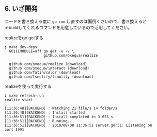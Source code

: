 ## 6. いざ開発

コードを書き換える度に `go run` し直すのは面倒くさいので、書き換えるとrebuildしてくれるコマンドを用意しているので活用してください。

realizeをgo getする

```console
❯ make dev-deps                     
  GO111MODULE=off go get -u -v \
                  github.com/oxequa/realize
```

```
  github.com/oxequa/realize (download)
  github.com/oxequa/interact (download)
  github.com/fatih/color (download)
  github.com/fsnotify/fsnotify (download)
```

realizeを使って実行する

```console
❯ make refresh-run
realize start
```

``` console
[11:36:48][BACKEND] : Watching 21 file/s 14 folder/s
[11:36:48][BACKEND] : Install started
[11:36:51][BACKEND] : Install completed in 3.653 s
[11:36:51][BACKEND] : Running..
[11:36:51][BACKEND] : 2019/08/08 11:36:51 server.go:51: Listening on port 1991
```

